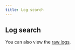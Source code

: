 ```yaml
---
title: Log search
---
```

<head>
    <script src="https://code.jquery.com/jquery-3.6.0.min.js" integrity="sha256-/xUj+3OJU5yExlq6GSYGSHk7tPXikynS7ogEvDej/m4=" crossorigin="anonymous"></script>
    <link rel="stylesheet" type="text/css" href="https://cdn.datatables.net/1.12.0/css/jquery.dataTables.css">
    <script type="text/javascript" charset="utf8" src="https://cdn.datatables.net/1.12.0/js/jquery.dataTables.js"></script>
</head>

## Log search

You can also view the [raw logs](logs.json).

<table id="logs" class="display compact">
</table>

<script>
$(document).ready( function () {
    $('#logs').DataTable({
        ajax: {
            url: "logs.json",
            // The file is an array of objects.
            dataSrc: "",
        },
        columns: [
            { data: "@timestamp", title: "Timestamp", type: "date", className: "dt-left" },
            { data: "severity_label", title: "Severity", className: "dt-left" },
            { data: "thread_name", title: "Thread", className: "dt-left" },
            {
                data: "logger_name",
                title: "Logger name",
                render: function (data) {
                    if (data) {
                        // Shorten to the last component of the class name
                        return data.replace(/^.*\./, "");
                    }
                    return "";
                },
            },
            { data: "message", title: "Message", className: "dt-left" },
            { data: "request_id", title: "request_id", className: "dt-left" },
            { data: "user_id", title: "user_id", className: "dt-left" },
            { data: "tenant_id", title: "tenant_id", className: "dt-left" },
            {
                data: "stack_trace",
                title: "Stack trace",
                className: "dt-left",
                render: function (data) {
                    if (data) {
                        return data.replace(/\n/g, "<br>").replace(/\t/g, "&nbsp;&nbsp;&nbsp;&nbsp;");
                    }
                    return "";
                },
            },
        ],
    });
} );
</script>

